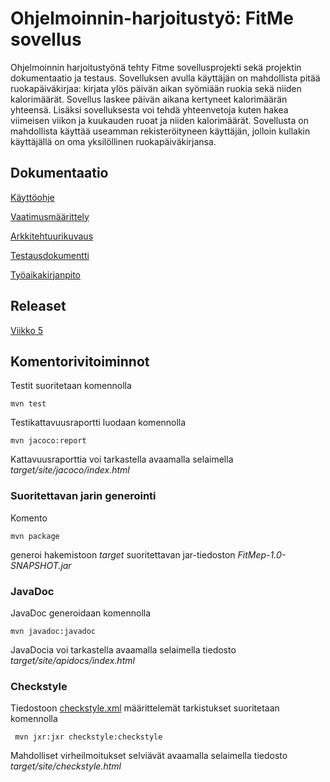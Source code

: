 
# <h1>Ohjelmoinnin-harjoitustyö: FitMe sovellus
Ohjelmoinnin harjoitustyönä tehty Fitme sovellusprojekti sekä projektin dokumentaatio ja testaus. Sovelluksen avulla käyttäjän on mahdollista pitää ruokapäiväkirjaa: kirjata ylös päivän aikan syömiään ruokia sekä niiden kalorimäärät. Sovellus laskee päivän aikana kertyneet kalorimäärän yhteensä. Lisäksi sovelluksesta voi tehdä yhteenvetoja kuten hakea viimeisen viikon ja kuukauden ruoat ja niiden kalorimäärät. Sovellusta on mahdollista käyttää useamman rekisteröityneen käyttäjän, jolloin kullakin käyttäjällä on oma yksilöllinen ruokapäiväkirjansa.

## <h2>Dokumentaatio

[Käyttöohje](https://github.com/vsvala/otm-harjoitustyo/blob/master/dokumentaatio/kayttoohje.md)

[Vaatimusmäärittely](https://github.com/vsvala/otm-harjoitustyo/blob/master/dokumentaatio/vaatimusm%C3%A4%C3%A4rittely.md)

[Arkkitehtuurikuvaus](https://github.com/vsvala/otm-harjoitustyo/blob/master/dokumentaatio/arkkitehtuurikuvaus.md)

[Testausdokumentti](https://github.com/vsvala/otm-harjoitustyo/blob/master/dokumentaatio/testaus.md)

[Työaikakirjanpito](https://github.com/vsvala/otm-harjoitustyo/blob/master/dokumentaatio/ty%C3%B6aikakirjanpito)

## Releaset

[Viikko 5](https://github.com/vsvala/otm-harjoitustyo/releases)

## <h2>Komentorivitoiminnot

Testit suoritetaan komennolla

```
mvn test
```

Testikattavuusraportti luodaan komennolla

```
mvn jacoco:report
```

Kattavuusraporttia voi tarkastella avaamalla selaimella _target/site/jacoco/index.html_


### Suoritettavan jarin generointi

Komento

```
mvn package
```

generoi hakemistoon _target_ suoritettavan jar-tiedoston _FitMep-1.0-SNAPSHOT.jar_

### JavaDoc

JavaDoc generoidaan komennolla

```
mvn javadoc:javadoc
```

JavaDocia voi tarkastella avaamalla selaimella tiedosto _target/site/apidocs/index.html_

### Checkstyle

Tiedostoon [checkstyle.xml](https://github.com/mluukkai/FitMe/blob/master/checkstyle.xml) määrittelemät tarkistukset suoritetaan komennolla

```
 mvn jxr:jxr checkstyle:checkstyle
```

Mahdolliset virheilmoitukset selviävät avaamalla selaimella tiedosto _target/site/checkstyle.html_
